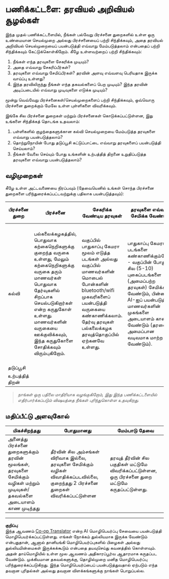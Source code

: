 <!--
CO_OP_TRANSLATOR_METADATA:
{
  "original_hash": "a8f79b9c0484c35b4f26e8aec7fc4d56",
  "translation_date": "2025-10-11T15:34:20+00:00",
  "source_file": "1-Introduction/01-defining-data-science/solution/assignment.md",
  "language_code": "ta"
}
-->
# பணிக்கட்டளை: தரவியல் அறிவியல் சூழல்கள்

இந்த முதல் பணிக்கட்டளையில், நீங்கள் பல்வேறு பிரச்சனை துறைகளில் உள்ள ஒரு உண்மையான செயல்முறை அல்லது பிரச்சனையைப் பற்றி சிந்திக்கவும், அதை தரவியல் அறிவியல் செயல்முறையைப் பயன்படுத்தி எவ்வாறு மேம்படுத்தலாம் என்பதைப் பற்றி சிந்திக்கவும் கேட்டுக்கொள்கிறோம். கீழே உள்ளவற்றைப் பற்றி சிந்திக்கவும்:

1. நீங்கள் எந்த தரவுகளை சேகரிக்க முடியும்?
1. அதை எவ்வாறு சேகரிப்பீர்கள்?
1. தரவுகளை எவ்வாறு சேமிப்பீர்கள்? தரவின் அளவு எவ்வளவு பெரியதாக இருக்க வாய்ப்பு உள்ளது?
1. இந்த தரவிலிருந்து நீங்கள் எந்த தகவல்களைப் பெற முடியும்? இந்த தரவின் அடிப்படையில் எவ்வாறு முடிவுகளை எடுக்க முடியும்?

மூன்று வெவ்வேறு பிரச்சனைகள்/செயல்முறைகளைப் பற்றி சிந்திக்கவும், ஒவ்வொரு பிரச்சனை துறைக்கும் மேலே உள்ள புள்ளிகளை விவரிக்கவும்.

இங்கே சில பிரச்சனை துறைகள் மற்றும் பிரச்சனைகள் கொடுக்கப்பட்டுள்ளன, இது உங்களை சிந்திக்கத் தொடங்க உதவலாம்:

1. பள்ளிகளில் குழந்தைகளுக்கான கல்வி செயல்முறையை மேம்படுத்த தரவுகளை எவ்வாறு பயன்படுத்தலாம்?
1. தொற்றுநோயின் போது தடுப்பூசி கட்டுப்பாட்டை எவ்வாறு தரவுகளைப் பயன்படுத்தி செய்யலாம்?
1. நீங்கள் வேலை செய்யும் போது உங்களின் உற்பத்தித் திறனை உறுதிப்படுத்த தரவுகளை எவ்வாறு பயன்படுத்தலாம்?

## வழிமுறைகள்

கீழே உள்ள அட்டவணையை நிரப்பவும் (தேவையெனில் உங்கள் சொந்த பிரச்சனை துறைகளை பரிந்துரைக்கப்பட்டவற்றுக்கு பதிலாக பயன்படுத்தவும்):

| பிரச்சனை துறை | பிரச்சனை | சேகரிக்க வேண்டிய தரவுகள் | தரவுகளை எவ்வாறு சேமிக்க வேண்டும் | எவ்வாறு தகவல்கள்/முடிவுகளை எடுக்க முடியும் | 
|----------------|---------|-----------------------|-----------------------|--------------------------------------|
| கல்வி | பல்கலைக்கழகத்தில், பொதுவாக கற்கைநெறிகளுக்கு குறைந்த வருகை உள்ளது, மேலும் கற்கைநெறிகளுக்கு வருகை தரும் மாணவர்கள் பொதுவாக தேர்வுகளில் சிறப்பாக செயல்படுகிறார்கள் என்ற கருதுகோள் உள்ளது. மாணவர்களின் வருகையை ஊக்குவிக்கவும், இந்த கருதுகோளை சோதிக்கவும் விரும்புகிறோம். | வகுப்பில் பாதுகாப்பு கேமரா மூலம் எடுத்த படங்கள் அல்லது வகுப்பில் மாணவர்களின் மொபைல் போன்களின் bluetooth/wifi முகவரிகளைப் பயன்படுத்தி வருகையை கண்காணிக்கலாம். தேர்வு தரவுகள் பல்கலைக்கழக தரவுத்தொகுப்பில் ஏற்கனவே உள்ளது. | பாதுகாப்பு கேமரா படங்களை கண்காணிக்கும்போது - வகுப்பின் போது சில (5-10) புகைப்படங்களை (அமைப்பற்ற தரவுகள்) சேமிக்க வேண்டும், பின்னர் AI-ஐப் பயன்படுத்தி மாணவர்களின் முகங்களை அடையாளம் காண வேண்டும் (தரவை அமைப்பான வடிவமாக மாற்ற வேண்டும்). | ஒவ்வொரு மாணவருக்கும் சராசரி வருகை தரவுகளை கணக்கிட முடியும், மேலும் தேர்வு மதிப்பெண்களுடன் எந்த தொடர்பு உள்ளது என்பதைப் பார்க்க முடியும். தொடர்பு பற்றி மேலும் [probability and statistics](../../04-stats-and-probability/README.md) பகுதியில் பேசுவோம். மாணவர்களின் வருகையை ஊக்குவிக்க, பள்ளி இணையதளத்தில் வாராந்திர வருகை மதிப்பீட்டை வெளியிடலாம், மேலும் அதிக வருகை கொண்டவர்களிடையே பரிசுகளை வழங்கலாம். |
| தடுப்பூசி | | | | |
| உற்பத்தித் திறன் | | | | |

> *நாங்கள் ஒரு பதிலை மாதிரியாக வழங்குகிறோம், இது இந்த பணிக்கட்டளையில் எதிர்பார்க்கப்படும் விஷயத்தை நீங்கள் புரிந்துகொள்ள உதவுகிறது.*

## மதிப்பீட்டு அளவுகோல்

மிகச்சிறந்தது | போதுமானது | மேம்பாடு தேவை
--- | --- | -- |
அனைத்து பிரச்சனை துறைகளுக்கும் தரவின் மூலங்கள், தரவுகளை சேமிக்கும் வழிகள் மற்றும் முடிவுகள்/தகவல்களை அடையாளம் காண முடிந்தது | தீர்வின் சில அம்சங்கள் விரிவாக இல்லை, தரவுகளை சேமிக்கும் வழிகள் விவாதிக்கப்படவில்லை, குறைந்தது 2 பிரச்சனை துறைகள் விவரிக்கப்பட்டுள்ளன | தரவுத் தீர்வின் சில பகுதிகள் மட்டுமே விவரிக்கப்பட்டுள்ளன, ஒரு பிரச்சனை துறை மட்டுமே கருதப்பட்டுள்ளது.

---

**குறிப்பு**:  
இந்த ஆவணம் [Co-op Translator](https://github.com/Azure/co-op-translator) என்ற AI மொழிபெயர்ப்பு சேவையை பயன்படுத்தி மொழிபெயர்க்கப்பட்டுள்ளது. எங்கள் நோக்கம் துல்லியமாக இருக்க வேண்டும் என்பதுதான், ஆனால் தானியங்கி மொழிபெயர்ப்புகளில் பிழைகள் அல்லது துல்லியமின்மைகள் இருக்கக்கூடும் என்பதை தயவுசெய்து கவனத்தில் கொள்ளவும். அதன் தாய்மொழியில் உள்ள மூல ஆவணம் அதிகாரப்பூர்வ ஆதாரமாக கருதப்பட வேண்டும். முக்கியமான தகவல்களுக்கு, தொழில்முறை மனித மொழிபெயர்ப்பு பரிந்துரைக்கப்படுகிறது. இந்த மொழிபெயர்ப்பைப் பயன்படுத்துவதால் ஏற்படும் எந்த தவறான புரிதல்கள் அல்லது தவறான விளக்கங்களுக்கு நாங்கள் பொறுப்பல்ல.